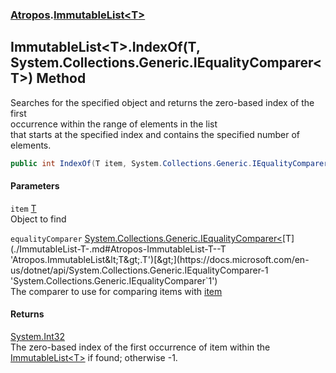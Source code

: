 ### [Atropos](./Atropos.md 'Atropos').[ImmutableList&lt;T&gt;](./ImmutableList-T-.md 'Atropos.ImmutableList&lt;T&gt;')
## ImmutableList&lt;T&gt;.IndexOf(T, System.Collections.Generic.IEqualityComparer&lt;T&gt;) Method
Searches for the specified object and returns the zero-based index of the first   
occurrence within the range of elements in the list  
that starts at the specified index and contains the specified number of elements.  
```csharp
public int IndexOf(T item, System.Collections.Generic.IEqualityComparer<T> equalityComparer=null);
```
#### Parameters
<a name='Atropos-ImmutableList-T--IndexOf(T_System-Collections-Generic-IEqualityComparer-T-)-item'></a>
`item` [T](./ImmutableList-T-.md#Atropos-ImmutableList-T--T 'Atropos.ImmutableList&lt;T&gt;.T')  
Object to find  
  
<a name='Atropos-ImmutableList-T--IndexOf(T_System-Collections-Generic-IEqualityComparer-T-)-equalityComparer'></a>
`equalityComparer` [System.Collections.Generic.IEqualityComparer&lt;](https://docs.microsoft.com/en-us/dotnet/api/System.Collections.Generic.IEqualityComparer-1 'System.Collections.Generic.IEqualityComparer`1')[T](./ImmutableList-T-.md#Atropos-ImmutableList-T--T 'Atropos.ImmutableList&lt;T&gt;.T')[&gt;](https://docs.microsoft.com/en-us/dotnet/api/System.Collections.Generic.IEqualityComparer-1 'System.Collections.Generic.IEqualityComparer`1')  
The comparer to use for comparing items with [item](#Atropos-ImmutableList-T--IndexOf(T_System-Collections-Generic-IEqualityComparer-T-)-item 'Atropos.ImmutableList&lt;T&gt;.IndexOf(T, System.Collections.Generic.IEqualityComparer&lt;T&gt;).item')  
  
#### Returns
[System.Int32](https://docs.microsoft.com/en-us/dotnet/api/System.Int32 'System.Int32')  
The zero-based index of the first occurrence of item within the [ImmutableList&lt;T&gt;](./ImmutableList-T-.md 'Atropos.ImmutableList&lt;T&gt;') if found; otherwise -1.  
